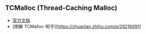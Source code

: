 ## TCMalloc (Thread-Caching Malloc)

- [官方文档](https://google.github.io/tcmalloc/design.html)
- [图解 TCMalloc-知乎][https://zhuanlan.zhihu.com/p/29216091]